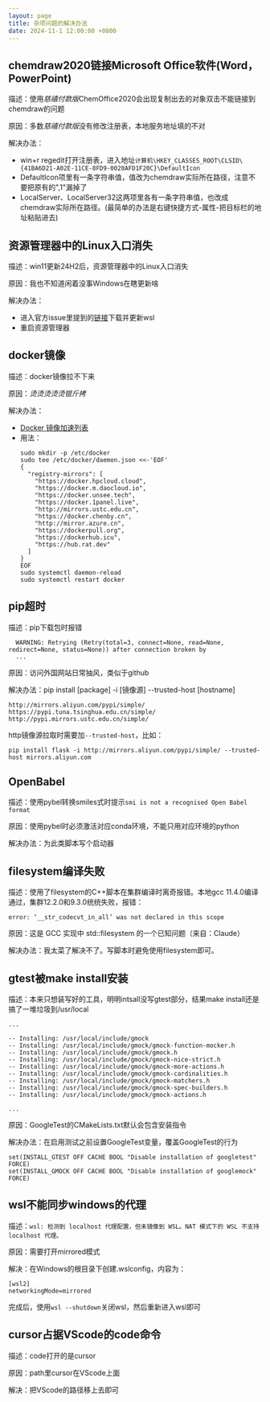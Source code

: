 ```yaml
---
layout: page
title: 杂项问题的解决办法
date: 2024-11-1 12:00:00 +0800
---
```


## chemdraw2020链接Microsoft Office软件(Word，PowerPoint)
描述：使用*慈禧付款版*ChemOffice2020会出现复制出去的对象双击不能链接到chemdraw的问题

原因：多数*慈禧付款版*没有修改注册表，本地服务地址填的不对

解决办法：
- win+r regedit打开注册表，进入地址``计算机\HKEY_CLASSES_ROOT\CLSID\{41BA6D21-A02E-11CE-8FD9-0020AFD1F20C}\DefaultIcon``
- DefaultIcon项里有一条字符串值，值改为chemdraw实际所在路径，注意不要把原有的",1"漏掉了
- LocalServer、LocalServer32这两项里各有一条字符串值，也改成chemdraw实际所在路径。(最简单的办法是右键快捷方式-属性-把目标栏的地址粘贴进去)

## 资源管理器中的Linux入口消失

描述：win11更新24H2后，资源管理器中的Linux入口消失

原因：我也不知道闲着没事Windows在瞎更新啥

解决办法：
- 进入官方issue里提到的[链接](https://github.com/microsoft/WSL/releases/tag/2.4.8)下载并更新wsl
- 重启资源管理器

## docker镜像
描述：docker镜像拉不下来

原因：*烫烫烫烫烫锟斤拷*

解决办法：
- [Docker 镜像加速列表](https://www.coderjia.cn/archives/dba3f94c-a021-468a-8ac6-e840f85867ea)
- 用法：
  ```
  sudo mkdir -p /etc/docker
  sudo tee /etc/docker/daemon.json <<-'EOF'
  {
    "registry-mirrors": [
      "https://docker.hpcloud.cloud",
      "https://docker.m.daocloud.io",
      "https://docker.unsee.tech",
      "https://docker.1panel.live",
      "http://mirrors.ustc.edu.cn",
      "https://docker.chenby.cn",
      "http://mirror.azure.cn",
      "https://dockerpull.org",
      "https://dockerhub.icu",
      "https://hub.rat.dev"
    ]
  }
  EOF
  sudo systemctl daemon-reload
  sudo systemctl restart docker
  ```

## pip超时
描述：pip下载包时报错
```
  WARNING: Retrying (Retry(total=3, connect=None, read=None, redirect=None, status=None)) after connection broken by 
  ...
```

原因：访问外国网站日常抽风，类似于github

解决办法：pip install [package] -i [镜像源] --trusted-host [hostname]

```
http://mirrors.aliyun.com/pypi/simple/
https://pypi.tuna.tsinghua.edu.cn/simple/
http://pypi.mirrors.ustc.edu.cn/simple/
```

http镜像源拉取时需要加``--trusted-host``，比如：
```
pip install flask -i http://mirrors.aliyun.com/pypi/simple/ --trusted-host mirrors.aliyun.com
```

## OpenBabel
描述：使用pybel转换smiles式时提示``smi is not a recognised Open Babel format``

原因：使用pybel时必须激活对应conda环境，不能只用对应环境的python

解决办法：为此类脚本写个启动器

## filesystem编译失败
描述：使用了filesystem的C++脚本在集群编译时离奇报错。本地gcc 11.4.0编译通过，集群12.2.0和9.3.0统统失败，报错：
```
error: ‘__str_codecvt_in_all’ was not declared in this scope
```

原因：这是 GCC 实现中 std::filesystem 的一个已知问题（来自：Claude）

解决办法：我太菜了解决不了。写脚本时避免使用filesystem即可。

## gtest被make install安装
描述：本来只想装写好的工具，明明intsall没写gtest部分，结果make install还是搞了一堆垃圾到/usr/local
```
...

-- Installing: /usr/local/include/gmock
-- Installing: /usr/local/include/gmock/gmock-function-mocker.h
-- Installing: /usr/local/include/gmock/gmock.h
-- Installing: /usr/local/include/gmock/gmock-nice-strict.h
-- Installing: /usr/local/include/gmock/gmock-more-actions.h
-- Installing: /usr/local/include/gmock/gmock-cardinalities.h
-- Installing: /usr/local/include/gmock/gmock-matchers.h
-- Installing: /usr/local/include/gmock/gmock-spec-builders.h
-- Installing: /usr/local/include/gmock/gmock-actions.h

...
```

原因：GoogleTest的CMakeLists.txt默认会包含安装指令

解决办法：在启用测试之前设置GoogleTest变量，覆盖GoogleTest的行为
```
set(INSTALL_GTEST OFF CACHE BOOL "Disable installation of googletest" FORCE)
set(INSTALL_GMOCK OFF CACHE BOOL "Disable installation of googlemock" FORCE)
```

## wsl不能同步windows的代理
描述：``wsl: 检测到 localhost 代理配置，但未镜像到 WSL。NAT 模式下的 WSL 不支持 localhost 代理。``

原因：需要打开mirrored模式

解决：在Windows的根目录下创建.wslconfig，内容为：
```
[wsl2]
networkingMode=mirrored
```
完成后，使用``wsl --shutdown``关闭wsl，然后重新进入wsl即可

## cursor占据VScode的code命令
描述：code打开的是cursor

原因：path里cursor在VScode上面

解决：把VScode的路径移上去即可

